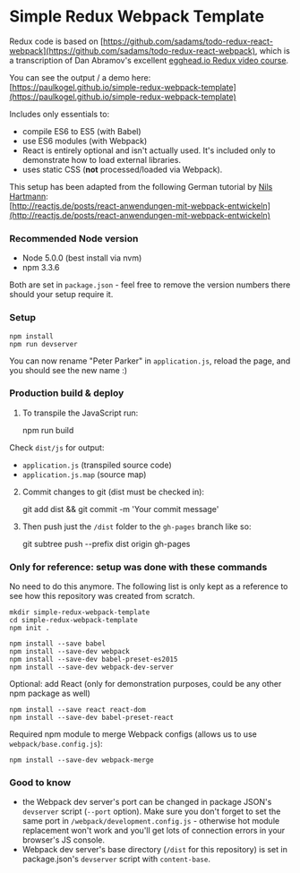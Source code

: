 # Simple Redux Webpack Template

Redux code is based on [https://github.com/sadams/todo-redux-react-webpack](https://github.com/sadams/todo-redux-react-webpack), which is a transcription of Dan Abramov's excellent [egghead.io Redux video course](https://egghead.io/series/getting-started-with-redux).

You can see the output / a demo here:  
[https://paulkogel.github.io/simple-redux-webpack-template](https://paulkogel.github.io/simple-redux-webpack-template)

Includes only essentials to:
+ compile ES6 to ES5 (with Babel)
+ use ES6 modules (with Webpack)
+ React is entirely optional and isn't actually used. It's included only to demonstrate how to load external libraries.
+ uses static CSS (**not** processed/loaded via Webpack).

This setup has been adapted from the following German tutorial by [Nils Hartmann](https://twitter.com/nilshartmann):  
[http://reactjs.de/posts/react-anwendungen-mit-webpack-entwickeln](http://reactjs.de/posts/react-anwendungen-mit-webpack-entwickeln)

### Recommended Node version
+ Node 5.0.0 (best install via nvm)
+ npm 3.3.6

Both are set in `package.json` - feel free to remove the version numbers there should your setup require it.

### Setup

    npm install
    npm run devserver

You can now rename "Peter Parker" in `application.js`, reload the page, and you should see the new name :)

### Production build & deploy

1. To transpile the JavaScript run:

    npm run build

Check `dist/js` for output:
+ `application.js` (transpiled source code)
+ `application.js.map` (source map)

2. Commit changes to git (dist must be checked in):

    git add dist && git commit -m 'Your commit message'

3. Then push just the `/dist` folder to the `gh-pages` branch like so:

    git subtree push --prefix dist origin gh-pages

### Only for reference: setup was done with these commands

No need to do this anymore. The following list is only kept as a reference to see how this repository was created from scratch.

    mkdir simple-redux-webpack-template
    cd simple-redux-webpack-template
    npm init .

    npm install --save babel
    npm install --save-dev webpack
    npm install --save-dev babel-preset-es2015
    npm install --save-dev webpack-dev-server

Optional: add React (only for demonstration purposes, could be any other npm package as well)

    npm install --save react react-dom
    npm install --save-dev babel-preset-react

Required npm module to merge Webpack configs (allows us to use `webpack/base.config.js`):

    npm install --save-dev webpack-merge

### Good to know
+ the Webpack dev server's port can be changed in package JSON's `devserver` script (`--port` option). Make sure you don't forget to set the same port in `/webpack/development.config.js` - otherwise hot module replacement won't work and you'll get lots of connection errors in your browser's JS console.
+ Webpack dev server's base directory (`/dist` for this repository) is set in package.json's `devserver` script with `content-base`.
